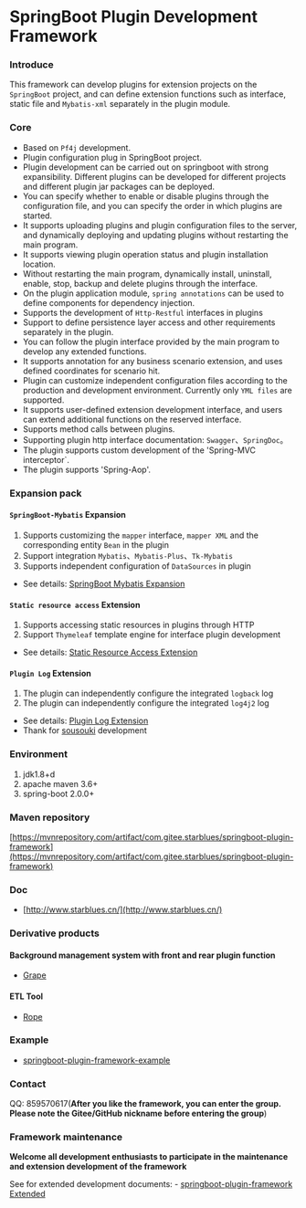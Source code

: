 # SpringBoot Plugin Development Framework

### Introduce
This framework can develop plugins for extension projects on the `SpringBoot` project, 
and can define extension functions such as interface, static file and `Mybatis-xml` separately in the plugin module.

### Core
- Based on `Pf4j` development.
- Plugin configuration plug in SpringBoot project.
- Plugin development can be carried out on springboot with strong expansibility. 
Different plugins can be developed for different projects and different plugin jar packages can be deployed.
- You can specify whether to enable or disable plugins through the configuration file, and you can specify the order in which plugins are started.
- It supports uploading plugins and plugin configuration files to the server, and dynamically deploying and updating plugins without restarting the main program.
- It supports viewing plugin operation status and plugin installation location.
- Without restarting the main program, dynamically install, uninstall, enable, stop, backup and delete plugins through the interface.
- On the plugin application module, `spring annotations` can be used to define components for dependency injection.
- Supports the development of `Http-Restful` interfaces in plugins
- Support to define persistence layer access and other requirements separately in the plugin.
- You can follow the plugin interface provided by the main program to develop any extended functions.
- It supports annotation for any business scenario extension, and uses defined coordinates for scenario hit.
- Plugin can customize independent configuration files according to the production and development environment. Currently only `YML files` are supported.
- It supports user-defined extension development interface, and users can extend additional functions on the reserved interface.
- Supports method calls between plugins.
- Supporting plugin http interface documentation: `Swagger`、`SpringDoc`。
- The plugin supports custom development of the 'Spring-MVC interceptor`.
- The plugin supports 'Spring-Aop'.

### Expansion pack
#### `SpringBoot-Mybatis` Expansion

1. Supports customizing the `mapper` interface, `mapper XML` and the corresponding entity `Bean` in the plugin
2. Support integration `Mybatis`、`Mybatis-Plus`、`Tk-Mybatis`
3. Supports independent configuration of `DataSources` in plugin

- See details: [SpringBoot Mybatis Expansion](http://www.starblues.cn/extension-doc/Mybatis%E6%89%A9%E5%B1%95.html)

#### `Static resource access` Extension

1. Supports accessing static resources in plugins through HTTP
2. Support `Thymeleaf` template engine for interface plugin development

- See details: [Static Resource Access Extension](http://www.starblues.cn/extension-doc/%E9%9D%99%E6%80%81%E8%B5%84%E6%BA%90%E8%AE%BF%E9%97%AE%E6%89%A9%E5%B1%95.html)

#### `Plugin Log` Extension

1. The plugin can independently configure the integrated `logback` log
2. The plugin can independently configure the integrated `log4j2` log

- See details: [Plugin Log Extension](http://www.starblues.cn/extension-doc/Log%E6%89%A9%E5%B1%95.html)
- Thank for [sousouki](https://gitee.com/caoshx_sousouki) development

### Environment
1. jdk1.8+d
2. apache maven 3.6+
3. spring-boot 2.0.0+

### Maven repository

[https://mvnrepository.com/artifact/com.gitee.starblues/springboot-plugin-framework](https://mvnrepository.com/artifact/com.gitee.starblues/springboot-plugin-framework)

### Doc

- [http://www.starblues.cn/](http://www.starblues.cn/)

### Derivative products
#### Background management system with front and rear plugin function
- [Grape](https://gitee.com/starblues/grape)
#### ETL Tool
- [Rope](https://gitee.com/starblues/rope)

### Example
- [springboot-plugin-framework-example](https://gitee.com/starblues/springboot-plugin-framework-example)

### Contact
QQ: 859570617(**After you like the framework, you can enter the group. Please note the Gitee/GitHub nickname before entering the group**)

### Framework maintenance
**Welcome all development enthusiasts to participate in the maintenance and extension development of the framework**

See for extended development documents: - [springboot-plugin-framework Extended](http://www.starblues.cn/extension-doc/%E8%87%AA%E5%AE%9A%E4%B9%89%E6%89%A9%E5%B1%95.html)


